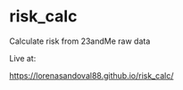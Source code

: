 # risk_calc
Calculate risk from 23andMe raw data

Live at:

https://lorenasandoval88.github.io/risk_calc/
